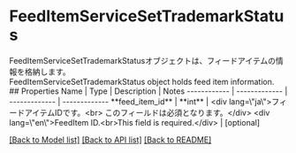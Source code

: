 # FeedItemServiceSetTrademarkStatus

<div lang=\"ja\">FeedItemServiceSetTrademarkStatusオブジェクトは、フィードアイテムの情報を格納します。</div> <div lang=\"en\">FeedItemServiceSetTrademarkStatus object holds feed item information.</div> 
## Properties
Name | Type | Description | Notes
------------ | ------------- | ------------- | -------------
**feed_item_id** | **int** | &lt;div lang&#x3D;\&quot;ja\&quot;&gt;フィードアイテムIDです。&lt;br&gt; このフィールドは必須となります。&lt;/div&gt; &lt;div lang&#x3D;\&quot;en\&quot;&gt;FeedItem ID.&lt;br&gt;This field is required.&lt;/div&gt;  | [optional] 

[[Back to Model list]](../README.md#documentation-for-models) [[Back to API list]](../README.md#documentation-for-api-endpoints) [[Back to README]](../README.md)



